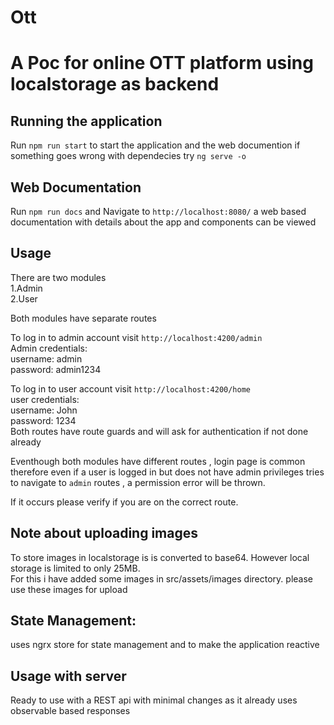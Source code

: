 # Ott

# A Poc for online OTT platform using localstorage as backend

## Running the application

Run `npm run start` to start the application and the web documention 
if something goes wrong with dependecies try `ng serve -o`


## Web Documentation
Run `npm run docs` and Navigate to `http://localhost:8080/` a web based documentation with details about the app and components can be viewed

## Usage
There are two modules\
1.Admin  
2.User

Both modules have separate routes  

To log in to admin account visit `http://localhost:4200/admin`  
Admin credentials:  
username: admin  
password: admin1234  

To log in to user account visit `http://localhost:4200/home`  
user credentials:  
username: John  
password: 1234  
Both routes have route guards and will ask for authentication if not done already

Eventhough both modules have different routes , login page is common therefore even if a user is logged in but does not have admin privileges tries to navigate to `admin` routes , a permission error will be thrown.  

If it occurs please verify if you are on the correct route.

## Note about uploading images
To store images in localstorage is is converted to base64. However local storage is limited to only 25MB.  
For this i have added some images in src/assets/images directory. please use these images for upload

## State Management:
uses ngrx store for state management and to make the application reactive

## Usage with server
Ready to use with a REST api with minimal changes as it already uses observable based responses

